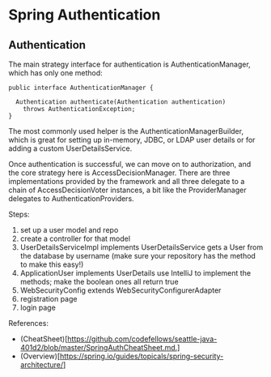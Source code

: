 # Spring Authentication

## Authentication
The main strategy interface for authentication is AuthenticationManager, which has only one method:

```
public interface AuthenticationManager {

  Authentication authenticate(Authentication authentication)
    throws AuthenticationException;
}
```

The most commonly used helper is the AuthenticationManagerBuilder, which is great for setting up in-memory, JDBC, or LDAP user details or for adding a custom UserDetailsService.

Once authentication is successful, we can move on to authorization, and the core strategy here is AccessDecisionManager. There are three implementations provided by the framework and all three delegate to a chain of AccessDecisionVoter instances, a bit like the ProviderManager delegates to AuthenticationProviders.

Steps: 

1. set up a user model and repo
2. create a controller for that model
3. UserDetailsServiceImpl implements UserDetailsService
gets a User from the database by username (make sure your repository has the method to make this easy!)
4. ApplicationUser implements UserDetails
use IntelliJ to implement the methods; make the boolean ones all return true
5. WebSecurityConfig extends WebSecurityConfigurerAdapter
6. registration page
7. login page

References:

* (CheatSheet)[https://github.com/codefellows/seattle-java-401d2/blob/master/SpringAuthCheatSheet.md.]
* (Overview)[https://spring.io/guides/topicals/spring-security-architecture/]